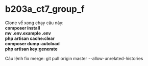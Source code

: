 # b203a_ct7_group_f
Clone về xong chạy câu này:
<b>
<br />
composer install <br />
mv .env.example .env <br />
php artisan cache:clear <br />
composer dump-autoload <br />
php artisan key:generate
</b>

Câu lệnh fix merge: git pull origin master --allow-unrelated-histories

